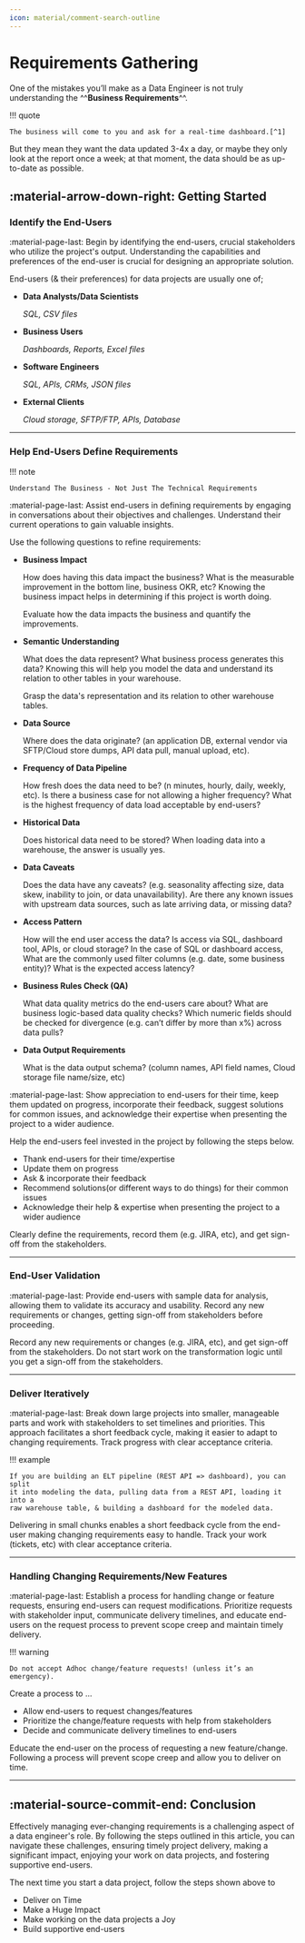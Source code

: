```yaml
---
icon: material/comment-search-outline
---
```


# Requirements Gathering

One of the mistakes you’ll make as a Data Engineer is not truly understanding the
^^**Business Requirements**^^.

!!! quote

    The business will come to you and ask for a real-time dashboard.[^1]

But they mean they want the data updated 3-4x a day, or maybe they only look at
the report once a week; at that moment, the data should be as up-to-date as
possible.

## :material-arrow-down-right: Getting Started

### Identify the End-Users

:material-page-last: Begin by identifying the end-users, crucial stakeholders
who utilize the project's output.
Understanding the capabilities and preferences of the end-user is crucial
for designing an appropriate solution.

End-users (& their preferences) for data projects are usually one of;

<div class="grid cards" markdown>

-   **Data Analysts/Data Scientists**

    _SQL, CSV files_

-   **Business Users**

    _Dashboards, Reports, Excel files_

-   **Software Engineers**

    _SQL, APIs, CRMs, JSON files_

-   **External Clients**

    _Cloud storage, SFTP/FTP, APIs, Database_

</div>

---

### Help End-Users Define Requirements

!!! note

    Understand The Business - Not Just The Technical Requirements

:material-page-last: Assist end-users in defining requirements by engaging in
conversations about their objectives and challenges.
Understand their current operations to gain valuable insights.

Use the following questions to refine requirements:

-   **Business Impact**

    How does having this data impact the business? What is the measurable improvement
    in the bottom line, business OKR, etc? Knowing the business impact helps in
    determining if this project is worth doing.

    Evaluate how the data impacts the business and quantify the improvements.

-   **Semantic Understanding**

    What does the data represent? What business process generates this data?
    Knowing this will help you model the data and understand its relation to other
    tables in your warehouse.

    Grasp the data's representation and its relation to other warehouse tables.

-   **Data Source**

    Where does the data originate? (an application DB, external vendor via SFTP/Cloud
    store dumps, API data pull, manual upload, etc).

-   **Frequency of Data Pipeline**

    How fresh does the data need to be? (n minutes, hourly, daily, weekly, etc).
    Is there a business case for not allowing a higher frequency?
    What is the highest frequency of data load acceptable by end-users?

-   **Historical Data**

    Does historical data need to be stored? When loading data into a warehouse,
    the answer is usually yes.

-   **Data Caveats**

    Does the data have any caveats? (e.g. seasonality affecting size, data skew,
    inability to join, or data unavailability).
    Are there any known issues with upstream data sources, such as late arriving
    data, or missing data?

-   **Access Pattern**

    How will the end user access the data? Is access via SQL, dashboard tool,
    APIs, or cloud storage? In the case of SQL or dashboard access, What are the
    commonly used filter columns (e.g. date, some business entity)? What is the
    expected access latency?

-   **Business Rules Check (QA)**

    What data quality metrics do the end-users care about? What are business
    logic-based data quality checks? Which numeric fields should be checked for
    divergence (e.g. can’t differ by more than x%) across data pulls?

-   **Data Output Requirements**

    What is the data output schema? (column names, API field names, Cloud storage
    file name/size, etc)

:material-page-last: Show appreciation to end-users for their time, keep them
updated on progress, incorporate their feedback, suggest solutions for common
issues, and acknowledge their expertise when presenting the project to a wider
audience.

Help the end-users feel invested in the project by following the steps below.

- Thank end-users for their time/expertise
- Update them on progress
- Ask & incorporate their feedback
- Recommend solutions(or different ways to do things) for their common issues
- Acknowledge their help & expertise when presenting the project to a wider audience

Clearly define the requirements, record them (e.g. JIRA, etc), and get sign-off
from the stakeholders.

---

### End-User Validation

:material-page-last: Provide end-users with sample data for analysis, allowing
them to validate its accuracy and usability.
Record any new requirements or changes, getting sign-off from stakeholders before
proceeding.

Record any new requirements or changes (e.g. JIRA, etc), and get sign-off from
the stakeholders. Do not start work on the transformation logic until you get a
sign-off from the stakeholders.

---

### Deliver Iteratively

:material-page-last: Break down large projects into smaller, manageable parts and
work with stakeholders to set timelines and priorities.
This approach facilitates a short feedback cycle, making it easier to adapt to
changing requirements. Track progress with clear acceptance criteria.

!!! example

    If you are building an ELT pipeline (REST API => dashboard), you can split
    it into modeling the data, pulling data from a REST API, loading it into a
    raw warehouse table, & building a dashboard for the modeled data.

Delivering in small chunks enables a short feedback cycle from the end-user making
changing requirements easy to handle. Track your work (tickets, etc) with clear
acceptance criteria.

---

### Handling Changing Requirements/New Features

:material-page-last: Establish a process for handling change or feature requests,
ensuring end-users can request modifications.
Prioritize requests with stakeholder input, communicate delivery timelines, and
educate end-users on the request process to prevent scope creep and maintain
timely delivery.

!!! warning

    Do not accept Adhoc change/feature requests! (unless it’s an emergency).

Create a process to ...

- Allow end-users to request changes/features
- Prioritize the change/feature requests with help from stakeholders
- Decide and communicate delivery timelines to end-users

Educate the end-user on the process of requesting a new feature/change.
Following a process will prevent scope creep and allow you to deliver on time.

---

## :material-source-commit-end: Conclusion

Effectively managing ever-changing requirements is a challenging aspect of a
data engineer's role. By following the steps outlined in this article, you can
navigate these challenges, ensuring timely project delivery, making a significant
impact, enjoying your work on data projects, and fostering supportive end-users.

The next time you start a data project, follow the steps shown above to

<div class="grid cards" markdown>

- Deliver on Time
- Make a Huge Impact
- Make working on the data projects a Joy
- Build supportive end-users

</div>

[^1]: [Becoming a Better Data Engineer Tips](https://seattledataguy.substack.com/p/becoming-a-better-data-engineer-tips)
[^2]: [How to gather requirements for your data project](https://www.startdataengineering.com/post/n-questions-data-pipeline-req/)
